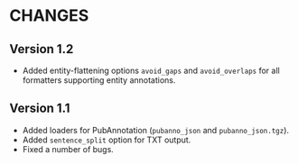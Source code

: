 # CHANGES

## Version 1.2

- Added entity-flattening options `avoid_gaps` and `avoid_overlaps` for all formatters supporting entity annotations.

## Version 1.1

- Added loaders for PubAnnotation (`pubanno_json` and `pubanno_json.tgz`).
- Added `sentence_split` option for TXT output.
- Fixed a number of bugs.
